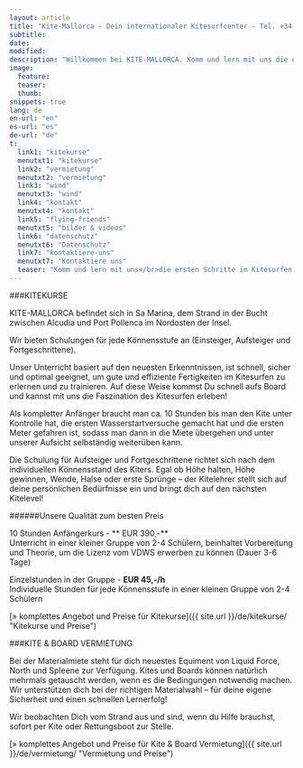 ```yaml
---
layout: article
title: "Kite-Mallorca - Dein internationaler Kitesurfcenter - Tel. +34-696-264729"
subtitle: 
date: 
modified:
description: "Willkommen bei KITE-MALLORCA. Komm und lern mit uns die ersten Schritte im Kitesurfen! Ob Kitesurfkurse oder Vermietung von Material, wir sind der richtige Ansprechpartner für dich."
image:
  feature:
  teaser:
  thumb:
snippets: true
lang: de
en-url: "en"
es-url: "es"
de-url: "de"
t:
  link1: "kitekurse"
  menutxt1: "kitekurse"
  link2: "vermietung"
  menutxt2: "vermietung"
  link3: "wind"
  menutxt3: "wind"
  link4: "kontakt"
  menutxt4: "kontakt"
  link5: "flying-friends"
  menutxt5: "bilder & videos"
  link6: "datenschutz"
  menutxt6: "Datenschutz"
  link7: "kontaktiere-uns"
  menutxt7: "Kontaktiere uns"
  teaser: "Komm und lern mit uns</br>die ersten Schritte im Kitesurfen!"
---
```


###KITEKURSE

KITE-MALLORCA befindet sich in Sa Marina, dem Strand in der Bucht zwischen Alcudia und Port Pollenca im Nordosten der Insel.

Wir bieten Schulungen für jede Könnensstufe an (Einsteiger, Aufsteiger und Fortgeschrittene).

Unser Unterricht basiert auf den neuesten Erkenntnissen, ist schnell, sicher und optimal geeignet, um gute und effiziente Fertigkeiten im Kitesurfen zu erlernen und zu trainieren. Auf diese Weise kommst Du schnell aufs Board und kannst mit uns die Faszination des Kitesurfen erleben!

Als kompletter Anfänger braucht man ca. 10 Stunden bis man den Kite unter Kontrolle hat, die ersten Wasserstartversuche gemacht hat und die ersten Meter gefahren ist, sodass man dann in die Miete übergehen und unter unserer Aufsicht selbständig weiterüben kann.

Die Schulung für Aufsteiger und Fortgeschrittene richtet sich nach dem individuellen Könnensstand des Kiters. Egal ob Höhe halten, Höhe gewinnen, Wende, Halse oder erste Sprünge – der Kitelehrer stellt sich auf deine persönlichen Bedürfnisse ein und bringt dich auf den nächsten Kitelevel!

######Unsere Qualität zum besten Preis

10 Stunden Anfängerkurs - ** EUR 390,-**  
Unterricht in einer kleiner Gruppe von 2-4 Schülern, beinhaltet Vorbereitung und Theorie, um die Lizenz vom VDWS erwerben zu können (Dauer 3-6 Tage)

Einzelstunden in der Gruppe - **EUR 45,-/h**  
Individuelle Stunden für jede Könnensstufe in einer kleinen Gruppe von 2-4 Schülern

[» komplettes Angebot und Preise für Kitekurse]({{ site.url }}/de/kitekurse/ "Kitekurse und Preise")


###KITE & BOARD VERMIETUNG

Bei der Materialmiete steht für dich neuestes Equiment von Liquid Force, North und Spleene zur Verfügung. Kites und Boards können natürlich mehrmals getauscht werden, wenn es die Bedingungen notwendig machen. Wir unterstützen dich bei der richtigen Materialwahl – für deine eigene Sicherheit und einen schnellen Lernerfolg!

Wir beobachten Dich vom Strand aus und sind, wenn du Hilfe brauchst, sofort per Kite oder Rettungsboot zur Stelle.

[» komplettes Angebot und Preise für Kite & Board Vermietung]({{ site.url }}/de/vermietung/ "Vermietung und Preise")
